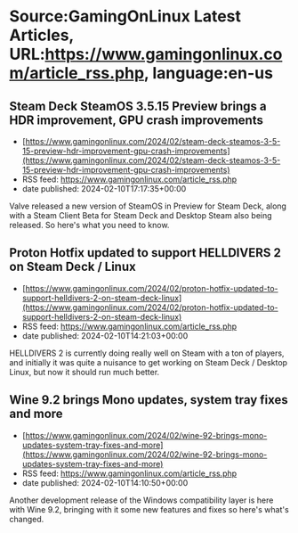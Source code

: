 # Source:GamingOnLinux Latest Articles, URL:https://www.gamingonlinux.com/article_rss.php, language:en-us

## Steam Deck SteamOS 3.5.15 Preview brings a HDR improvement, GPU crash improvements
 - [https://www.gamingonlinux.com/2024/02/steam-deck-steamos-3-5-15-preview-hdr-improvement-gpu-crash-improvements](https://www.gamingonlinux.com/2024/02/steam-deck-steamos-3-5-15-preview-hdr-improvement-gpu-crash-improvements)
 - RSS feed: https://www.gamingonlinux.com/article_rss.php
 - date published: 2024-02-10T17:17:35+00:00

Valve released a new version of SteamOS in Preview for Steam Deck, along with a Steam Client Beta for Steam Deck and Desktop Steam also being released. So here's what you need to know.

## Proton Hotfix updated to support HELLDIVERS 2 on Steam Deck / Linux
 - [https://www.gamingonlinux.com/2024/02/proton-hotfix-updated-to-support-helldivers-2-on-steam-deck-linux](https://www.gamingonlinux.com/2024/02/proton-hotfix-updated-to-support-helldivers-2-on-steam-deck-linux)
 - RSS feed: https://www.gamingonlinux.com/article_rss.php
 - date published: 2024-02-10T14:21:03+00:00

HELLDIVERS 2 is currently doing really well on Steam with a ton of players, and initially it was quite a nuisance to get working on Steam Deck / Desktop Linux, but now it should run much better.

## Wine 9.2 brings Mono updates, system tray fixes and more
 - [https://www.gamingonlinux.com/2024/02/wine-92-brings-mono-updates-system-tray-fixes-and-more](https://www.gamingonlinux.com/2024/02/wine-92-brings-mono-updates-system-tray-fixes-and-more)
 - RSS feed: https://www.gamingonlinux.com/article_rss.php
 - date published: 2024-02-10T14:10:50+00:00

Another development release of the Windows compatibility layer is here with Wine 9.2, bringing with it some new features and fixes so here's what's changed.

